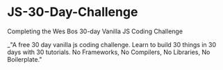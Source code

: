# JS-30-Day-Challenge

Completing the Wes Bos 30-day Vanilla JS Coding Challenge

_"A free 30 day vanilla js coding challenge. Learn to build 30 things in 30 days with 30 tutorials. No Frameworks, No Compilers, No Libraries, No Boilerplate."
